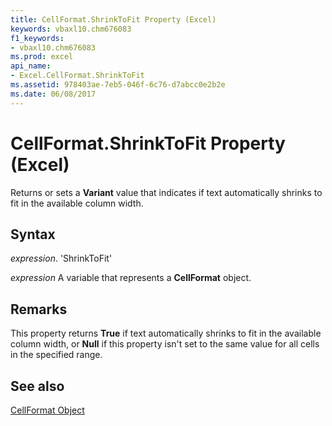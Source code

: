 ```yaml
---
title: CellFormat.ShrinkToFit Property (Excel)
keywords: vbaxl10.chm676083
f1_keywords:
- vbaxl10.chm676083
ms.prod: excel
api_name:
- Excel.CellFormat.ShrinkToFit
ms.assetid: 978403ae-7eb5-046f-6c76-d7abcc0e2b2e
ms.date: 06/08/2017
---
```



# CellFormat.ShrinkToFit Property (Excel)

Returns or sets a  **Variant** value that indicates if text automatically shrinks to fit in the available column width.


## Syntax

 _expression_. 'ShrinkToFit'

 _expression_ A variable that represents a **CellFormat** object.


## Remarks

This property returns  **True** if text automatically shrinks to fit in the available column width, or **Null** if this property isn't set to the same value for all cells in the specified range.


## See also


[CellFormat Object](Excel.CellFormat.md)

